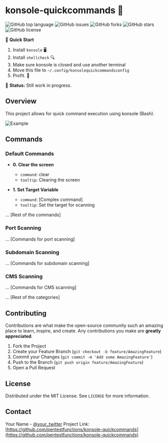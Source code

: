 
# konsole-quickcommands 🚀

![GitHub top language](https://img.shields.io/github/languages/top/pentestfunctions/konsole-quickcommands)
![GitHub issues](https://img.shields.io/github/issues/pentestfunctions/konsole-quickcommands)
![GitHub forks](https://img.shields.io/github/forks/pentestfunctions/konsole-quickcommands)
![GitHub stars](https://img.shields.io/github/stars/pentestfunctions/konsole-quickcommands)
![GitHub license](https://img.shields.io/github/license/pentestfunctions/konsole-quickcommands)

📌 **Quick Start**

1. Install `konsole` 🖥️
2. Install `shellcheck` 🔍
3. Make sure konsole is closed and use another terminal
4. Move this file to `~/.config/konsolequickcommandsconfig`
5. Profit. 💸

🔨 **Status:** Still work in progress.

## Overview
This project allows for quick command execution using konsole (Bash).

![Example](sampleidea.gif)

## Commands

### Default Commands
- **0. Clear the screen**
  - `command`: clear
  - `tooltip`: Clearing the screen

- **1. Set Target Variable**
  - `command`: [Complex command]
  - `tooltip`: Set the target for scanning

... [Rest of the commands]

### Port Scanning
... [Commands for port scanning]

### Subdomain Scanning
... [Commands for subdomain scanning]

### CMS Scanning
... [Commands for CMS scanning]

... [Rest of the categories]

## Contributing
Contributions are what make the open-source community such an amazing place to learn, inspire, and create. Any contributions you make are **greatly appreciated**.

1. Fork the Project
2. Create your Feature Branch (`git checkout -b feature/AmazingFeature`)
3. Commit your Changes (`git commit -m 'Add some AmazingFeature'`)
4. Push to the Branch (`git push origin feature/AmazingFeature`)
5. Open a Pull Request

## License
Distributed under the MIT License. See `LICENSE` for more information.

## Contact
Your Name - [@your_twitter](https://twitter.com/your_username)
Project Link: [https://github.com/pentestfunctions/konsole-quickcommands](https://github.com/pentestfunctions/konsole-quickcommands)
